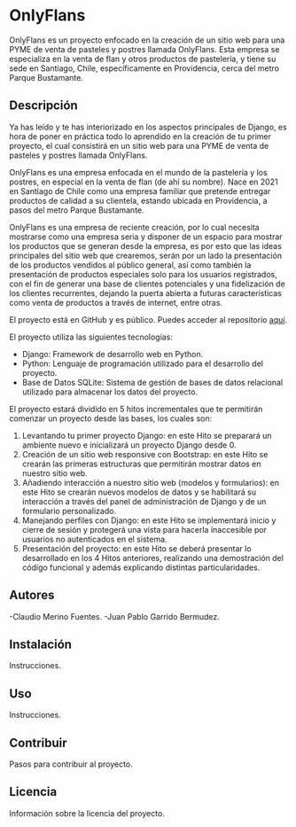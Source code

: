 # OnlyFlans

OnlyFlans es un proyecto enfocado en la creación de un sitio web para una PYME de venta de pasteles y postres llamada OnlyFlans. Esta empresa se especializa en la venta de flan y otros productos de pastelería, y tiene su sede en Santiago, Chile, específicamente en Providencia, cerca del metro Parque Bustamante.

## Descripción

Ya has leído y te has interiorizado en los aspectos principales de Django, es hora de poner en práctica todo lo aprendido en la creación de tu primer proyecto, el cual consistirá en un sitio web para una PYME de venta de pasteles y postres llamada OnlyFlans.

OnlyFlans es una empresa enfocada en el mundo de la pastelería y los postres, en especial en la venta de flan (de ahí su nombre). Nace en 2021 en Santiago de Chile como una empresa familiar que pretende entregar productos de calidad a su clientela, estando ubicada en Providencia, a pasos del metro Parque Bustamante.

OnlyFlans es una empresa de reciente creación, por lo cual necesita mostrarse como una empresa seria y disponer de un espacio para mostrar los productos que se generan desde la empresa, es por esto que las ideas principales del sitio web que crearemos, serán por un lado la presentación de los productos vendidos al público general, así como también la presentación de productos especiales solo para los usuarios registrados, con el fin de generar una base de clientes potenciales y una fidelización de los clientes recurrentes, dejando la puerta abierta a futuras características como venta de productos a través de internet, entre otras.

El proyecto está en GitHub y es público. Puedes acceder al repositorio [aquí](https://github.com/ClaudioDL24/django_onlyflans).

El proyecto utiliza las siguientes tecnologías:

- Django: Framework de desarrollo web en Python.
- Python: Lenguaje de programación utilizado para el desarrollo del proyecto.
- Base de Datos SQLite: Sistema de gestión de bases de datos relacional utilizado para almacenar los datos del proyecto.

El proyecto estará dividido en 5 hitos incrementales que te permitirán comenzar un proyecto desde las bases, los cuales son:

1. Levantando tu primer proyecto Django: en este Hito se preparará un ambiente nuevo e inicializará un proyecto Django desde 0.
2. Creación de un sitio web responsive con Bootstrap: en este Hito se crearán las primeras estructuras que permitirán mostrar datos en nuestro sitio web.
3. Añadiendo interacción a nuestro sitio web (modelos y formularios): en este Hito se crearán nuevos modelos de datos y se habilitará su interacción a través del panel de administración de Django y de un formulario personalizado.
4. Manejando perfiles con Django: en este Hito se implementará inicio y cierre de sesión y protegerá una vista para hacerla inaccesible por usuarios no autenticados en el sistema.
5. Presentación del proyecto: en este Hito se deberá presentar lo desarrollado en los 4 Hitos anteriores, realizando una demostración del código funcional y además explicando distintas particularidades.

## Autores

-Claudio Merino Fuentes.
-Juan Pablo Garrido Bermudez.

## Instalación

Instrucciones.

## Uso

Instrucciones.

## Contribuir

Pasos para contribuir al proyecto.

## Licencia

Información sobre la licencia del proyecto.
